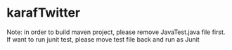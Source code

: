 # karafTwitter

Note: in order to build maven project, please remove JavaTest.java file first. If want to run junit test, please move test file back and run as Junit
